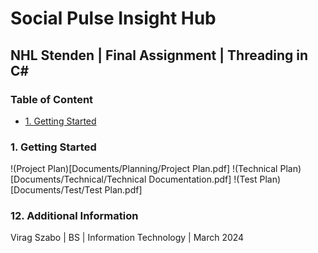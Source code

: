 # Social Pulse Insight Hub
## NHL Stenden | Final Assignment | Threading in C#

### Table of Content
- [1. Getting Started](#1-getting-started)

### 1. Getting Started
!(Project Plan)[Documents/Planning/Project Plan.pdf]
!(Technical Plan)[Documents/Technical/Technical Documentation.pdf]
!(Test Plan)[Documents/Test/Test Plan.pdf]

### 12. Additional Information
Virag Szabo | BS | Information Technology | March 2024
